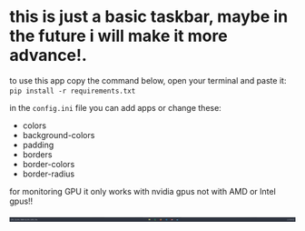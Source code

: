 # this is just a basic taskbar, maybe in the future i will make it more advance!.

to use this app copy the command below, open your terminal and paste it:
`pip install -r requirements.txt`

in the `config.ini` file you can add apps or change these:
* colors
* background-colors
* padding
* borders
* border-colors
* border-radius

for monitoring GPU it only works with nvidia gpus not with AMD or Intel gpus!! 


![App screenshot](image.PNG)
